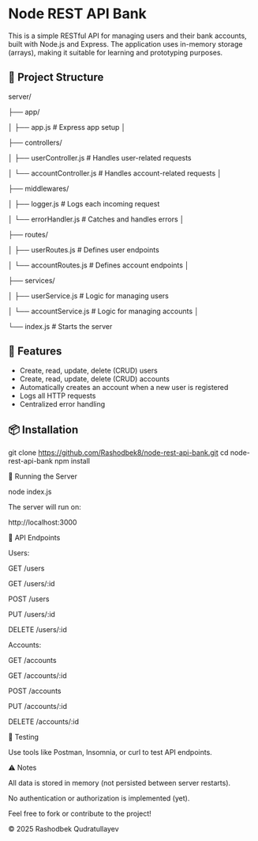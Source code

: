 # Node REST API Bank

This is a simple RESTful API for managing users and their bank accounts, built with Node.js and Express. The application uses in-memory storage (arrays), making it suitable for learning and prototyping purposes.

## 📁 Project Structure

server/

├── app/

│ ├── app.js # Express app setup
│

├── controllers/

│ ├── userController.js # Handles user-related requests

│ └── accountController.js # Handles account-related requests
│

├── middlewares/

│ ├── logger.js # Logs each incoming request

│ └── errorHandler.js # Catches and handles errors
│

├── routes/

│ ├── userRoutes.js # Defines user endpoints

│ └── accountRoutes.js # Defines account endpoints
│

├── services/

│ ├── userService.js # Logic for managing users

│ └── accountService.js # Logic for managing accounts
│

└── index.js # Starts the server

## 🚀 Features

- Create, read, update, delete (CRUD) users
- Create, read, update, delete (CRUD) accounts
- Automatically creates an account when a new user is registered
- Logs all HTTP requests
- Centralized error handling

## 📦 Installation

git clone https://github.com/Rashodbek8/node-rest-api-bank.git
cd node-rest-api-bank
npm install

🏁 Running the Server

node index.js

The server will run on:

http://localhost:3000

🔁 API Endpoints

Users:

GET /users

GET /users/:id

POST /users

PUT /users/:id

DELETE /users/:id

Accounts:

GET /accounts

GET /accounts/:id

POST /accounts

PUT /accounts/:id

DELETE /accounts/:id

🧪 Testing

Use tools like Postman, Insomnia, or curl to test API endpoints.

⚠️ Notes

All data is stored in memory (not persisted between server restarts).

No authentication or authorization is implemented (yet).

Feel free to fork or contribute to the project!

© 2025 Rashodbek Qudratullayev
